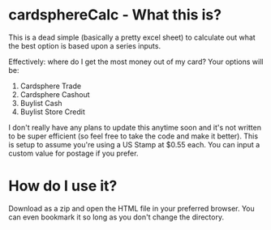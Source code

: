 # cardsphereCalc - What this is?

This is a dead simple (basically a pretty excel sheet) to calculate out what the best option is based upon a series inputs. 

Effectively: where do I get the most money out of my card? Your options will be:

1. Cardsphere Trade
2. Cardsphere Cashout
3. Buylist Cash
4. Buylist Store Credit

I don't really have any plans to update this anytime soon and it's not written to be super efficient (so feel free to take the code and make it better). This is setup to assume you're using a US Stamp at $0.55 each. You can input a custom value for postage if you prefer. 

# How do I use it?

Download as a zip and open the HTML file in your preferred browser. You can even bookmark it so long as you don't change the directory. 
